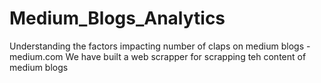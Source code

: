 # Medium_Blogs_Analytics
Understanding the factors impacting number of claps on medium blogs - medium.com
We have built a web scrapper for scrapping teh content of medium blogs
